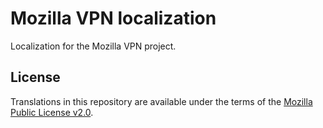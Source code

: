 # Mozilla VPN localization

Localization for the Mozilla VPN project.

## License

Translations in this repository are available under the terms of the [Mozilla Public License v2.0](http://www.mozilla.org/MPL/2.0/).
